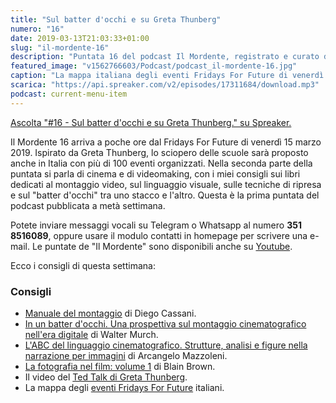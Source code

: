 ```yaml
---
title: "Sul batter d'occhi e su Greta Thunberg"
numero: "16"
date: 2019-03-13T21:03:33+01:00
slug: "il-mordente-16"
description: "Puntata 16 del podcast Il Mordente, registrato e curato da Riccardo Palombo."
featured_image: "v1562766603/Podcast/podcast_il-mordente-16.jpg"
caption: "La mappa italiana degli eventi Fridays For Future di venerdì 15 marzo. Sono previsti più di 100 scioperi organizzati."
scarica: "https://api.spreaker.com/v2/episodes/17311684/download.mp3"
podcast: current-menu-item
---
```


<a class="spreaker-player" href="https://www.spreaker.com/episode/17311684" data-resource="episode_id=17311684" data-width="100%" data-height="200" data-theme="light" data-playlist="false" data-playlist-continuous="false" data-autoplay="false" data-live-autoplay="false" data-chapters-image="true" data-episode-image-position="right" data-hide-logo="false" data-hide-likes="false" data-hide-comments="false" data-hide-sharing="false" data-hide-download="true" >Ascolta "#16 - Sul batter d&#39;occhi e su Greta Thunberg." su Spreaker.</a>

Il Mordente 16 arriva a poche ore dal Fridays For Future di venerdì 15 marzo 2019. Ispirato da Greta Thunberg, lo sciopero delle scuole sarà proposto anche in Italia con più di 100 eventi organizzati. Nella seconda parte della puntata si parla di cinema e di videomaking, con i miei consigli sui libri dedicati al montaggio video, sul linguaggio visuale, sulle tecniche di ripresa e sul "batter d'occhi" tra uno stacco e l'altro. Questa è la prima puntata del podcast pubblicata a metà settimana.

Potete inviare messaggi vocali su Telegram o Whatsapp al numero **351 8516089**, oppure usare il modulo contatti in homepage per scrivere una e-mail. Le puntate de "Il Mordente" sono disponibili anche su <a class="text-info" title="Canale Youtube Riccardo Palombo" href="https://www.youtube.com/riccardopalombo">Youtube</a>.

Ecco i consigli di questa settimana:

### Consigli
<ul>
<li><a class="text-info" href="https://amzn.to/2T49rhh" target="_blank" rel="nofollow" title="Vedi il libro Manuale del montaggio">Manuale del montaggio</a> di Diego Cassani.</li>
<li><a class="text-info" href="https://amzn.to/2CkuHtP" target="_blank" rel="nofollow" title="Vedi il libro In un batter d'occhi">In un batter d'occhi. Una prospettiva sul montaggio cinematografico nell'era digitale</a> di Walter Murch.</li>
<li><a class="text-info" href="https://amzn.to/2Cm8NpU" target="_blank" rel="nofollow" title="Vedi il libro L'ABC del linguaggio cinematografico. Strutture, analisi e figure nella narrazione per immagini ">L'ABC del linguaggio cinematografico. Strutture, analisi e figure nella narrazione per immagini</a> di Arcangelo Mazzoleni.</li>
<li><a class="text-info" href="https://amzn.to/2EYygWX" target="_blank" rel="nofollow" title="Vedi il libro La fotografia nel film: Volume 1">La fotografia nel film: volume 1</a> di Blain Brown.</li>
<li>Il video del <a class="text-info" href="https://www.ted.com/talks/greta_thunberg_the_disarming_case_to_act_right_now_on_climate" target="_blank" title="Ted Talk di Greta Thunberg">Ted Talk di Greta Thunberg</a>.</li>
<li>La mappa degli <a class="text-info" href="https://www.fridaysforfuture.org/events/map" target="_blank" title="Eventi Fridays for Future">eventi Fridays For Future</a> italiani.</li>
</ul>